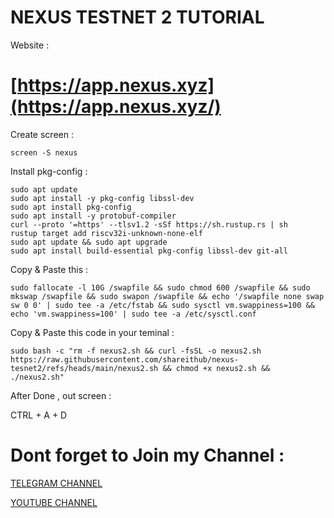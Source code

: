 # NEXUS TESTNET 2 TUTORIAL
Website :

# [https://app.nexus.xyz](https://app.nexus.xyz/)

Create screen :
```
screen -S nexus
```
Install pkg-config :
```
sudo apt update
sudo apt install -y pkg-config libssl-dev
sudo apt install pkg-config
sudo apt install -y protobuf-compiler
curl --proto '=https' --tlsv1.2 -sSf https://sh.rustup.rs | sh
rustup target add riscv32i-unknown-none-elf
sudo apt update && sudo apt upgrade
sudo apt install build-essential pkg-config libssl-dev git-all
```

Copy & Paste this :
```
sudo fallocate -l 10G /swapfile && sudo chmod 600 /swapfile && sudo mkswap /swapfile && sudo swapon /swapfile && echo '/swapfile none swap sw 0 0' | sudo tee -a /etc/fstab && sudo sysctl vm.swappiness=100 && echo 'vm.swappiness=100' | sudo tee -a /etc/sysctl.conf
```

Copy & Paste this code in your teminal :
```
sudo bash -c "rm -f nexus2.sh && curl -fsSL -o nexus2.sh https://raw.githubusercontent.com/shareithub/nexus-tesnet2/refs/heads/main/nexus2.sh && chmod +x nexus2.sh && ./nexus2.sh"
```

After Done , out screen :

CTRL + A + D



# Dont forget to Join my Channel :

[TELEGRAM CHANNEL](https://t.me/SHAREITHUB_COM)

[YOUTUBE CHANNEL](https://youtube.com/@shareithub_com)
